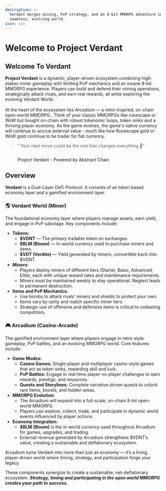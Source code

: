 ```yaml
---
description: >-
  Verdant merges mining, PvP strategy, and an 8-bit MMORPG adventure into one
  seamless, evolving world.
icon: sun
---
```


# Welcome to Project Verdant

## Welcome To Verdant

**Project Verdant** is a dynamic, player-driven ecosystem combining high-stakes miner gameplay with thrilling PvP mechanics and an insane 8-bit MMORPG experience. Players can build and defend their mining operations, strategically attack rivals, and earn real rewards, all while exploring the evolving Verdant World. \
\
At the heart of the ecosystem lies _Arcadium_ — a retro-inspired, on-chain open-world MMORPG . Think of your classic MMORPGs like runescape or WoW but bought on-chain with robust tokenomic loops, token sinks and a thriving player economy. As the game evolves, the game's native currency will continue to accrue external value - much like how Runescape gold or WoW gold continue to be trader for fiat currency.

> “ Your next move could be the one that changes everything 👀”

<div data-full-width="false"><figure><img src=".gitbook/assets/Vex Surffff.gif" alt=""><figcaption><p>Project Verdant - Powered by Abstract Chain</p></figcaption></figure></div>

## Overview

**Verdant** is a Dual-Layer DeFi Protocol. It consists of an token based economy layer and a gamified environment layer. &#x20;

### 🌎 Verdant **World  (Miner)**

The foundational economy layer where players manage assets, earn yield, and engage in PvP sabotage. Key components include:

* **Tokens:**
  * **$VDNT** — The primary tradable token on exchanges.
  * **$BLM (Bloom)** — In-world currency used to purchase miners and items.
  * **$VDT (Verdite)** — Yield generated by miners, convertible back into $VDNT.
* **Miners:**
  * Players deploy miners of different tiers (Starter, Basic, Advanced, Elite), each with unique reward rates and maintenance requirements.
  * Miners must be maintained weekly to stay operational. Neglect leads to permanent destruction.
* **Items and PvP Mechanics:**
  * Use bombs to attack rivals' miners and shields to protect your own.
  * Items vary by rarity and match specific miner tiers.
  * Strategic use of offensive and defensive items is critical to outlasting competitors.

### 🎮 **Arcadium (Casino-Arcade)**

The gamified environment layer where players engage in retro-style gameplay, PvP battles, and an evolving MMORPG world. Core features include:

* **Game Modes:**
  * **Casino Games:** Single-player and multiplayer casino-style games that act as token sinks, rewarding skill and luck.
  * **PvP Battles:** Engage in real-time player-vs-player challenges to earn rewards, prestige, and resources.
  * **Quests and Storylines:** Complete narrative-driven quests to unlock rare items, boosts, and hidden areas.
* **MMORPG Evolution:**
  * The Arcadium will expand into a full-scale, on-chain 8-bit open-world MMORPG.
  * Players can explore, collect, trade, and participate in dynamic world events influenced by player actions.
* **Economy Integration:**
  * **$BLM (Bloom)** is the in-world currency used throughout Arcadium for games, upgrades, and trading.
  * External revenue generated by Arcadium strengthens $VDNT’s value, creating a sustainable and deflationary ecosystem.

Arcadium turns Verdant into more than just an economy — it’s a living, player-driven world where timing, strategy, and participation forge your legacy.



These components synergize to create a sustainable, net-deflationary ecosystem. _**Strategy, timing and participating in the open world MMORPG creates your path to success.**_&#x20;

